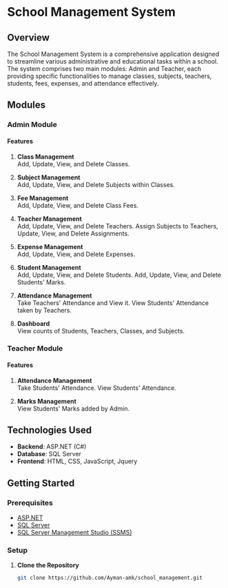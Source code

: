 # School Management System

## Overview

The School Management System is a comprehensive application designed to streamline various administrative and educational tasks within a school. The system comprises two main modules: Admin and Teacher, each providing specific functionalities to manage classes, subjects, teachers, students, fees, expenses, and attendance effectively.

## Modules

### Admin Module

#### Features
1. **Class Management** \
    Add, Update, View, and Delete Classes.
   
2. **Subject Management** \
   Add, Update, View, and Delete Subjects within Classes.
   
3. **Fee Management** \
   Add, Update, View, and Delete Class Fees.
   
4. **Teacher Management** \
   Add, Update, View, and Delete Teachers.
   Assign Subjects to Teachers, Update, View, and Delete Assignments.
   
5. **Expense Management** \
   Add, Update, View, and Delete Expenses.
   
6. **Student Management** \
   Add, Update, View, and Delete Students.
   Add, Update, View, and Delete Students' Marks.
   
7. **Attendance Management** \
   Take Teachers' Attendance and View it.
   View Students' Attendance taken by Teachers.
   
8. **Dashboard** \
   View counts of Students, Teachers, Classes, and Subjects.

### Teacher Module

#### Features
1. **Attendance Management** \
   Take Students' Attendance.
   View Students' Attendance.
   
2. **Marks Management** \
   View Students' Marks added by Admin.

## Technologies Used

- **Backend**: ASP.NET (C#)
- **Database**: SQL Server
- **Frontend**: HTML, CSS, JavaScript, Jquery

## Getting Started

### Prerequisites

- [ASP.NET](https://dotnet.microsoft.com/apps/aspnet)
- [SQL Server](https://www.microsoft.com/en-us/sql-server)
- [SQL Server Management Studio (SSMS)](https://docs.microsoft.com/en-us/sql/ssms/download-sql-server-management-studio-ssms)

### Setup

1. **Clone the Repository**

   ```bash
   git clone https://github.com/Ayman-amk/school_management.git
